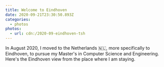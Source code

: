 ```yaml
---
title: Welcome to Eindhoven
date: 2020-09-21T23:30:50.893Z
categories:
  - photos
photos:
  - url: cdn:/2020-09-eindhoven-tsh
---
```


In August 2020, I moved to the Netherlands 🇳🇱, more specifically to Eindhoven, to pursue my Master's in Computer Science and Engineering. Here's the Eindhoven view from the place where I am staying.
